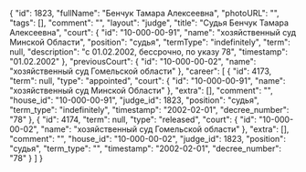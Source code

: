 {
    "id": 1823,
    "fullName": "Бенчук Тамара Алексеевна",
    "photoURL": "",
    "tags": [],
    "comment": "",
    "layout": "judge",
    "title": "Судья Бенчук Тамара Алексеевна",
    "court": {
        "id": "10-000-00-91",
        "name": "хозяйственный суд Минской Области",
        "position": "судья",
        "termType": "indefinitely",
        "term": null,
        "description": "c 01.02.2002, бессрочно, по указу 78",
        "timestamp": "01.02.2002"
    },
    "previousCourt": {
        "id": "10-000-00-02",
        "name": "хозяйственный суд Гомельской области"
    },
    "career": [
        {
            "id": 4173,
            "term": null,
            "type": "appointed",
            "court": {
                "id": "10-000-00-91",
                "name": "хозяйственный суд Минской Области"
            },
            "extra": [],
            "comment": "",
            "house_id": "10-000-00-91",
            "judge_id": 1823,
            "position": "судья",
            "term_type": "indefinitely",
            "timestamp": "2002-02-01",
            "decree_number": "78"
        },
        {
            "id": 4174,
            "term": null,
            "type": "released",
            "court": {
                "id": "10-000-00-02",
                "name": "хозяйственный суд Гомельской области"
            },
            "extra": [],
            "comment": "",
            "house_id": "10-000-00-02",
            "judge_id": 1823,
            "position": "судья",
            "term_type": "",
            "timestamp": "2002-02-01",
            "decree_number": "78"
        }
    ]
}